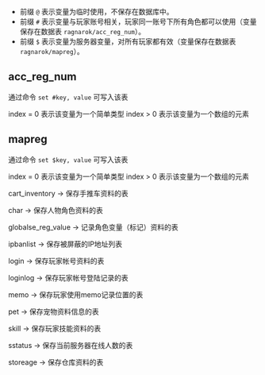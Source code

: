 - 前缀 `@` 表示变量为临时使用，不保存在数据库中。
- 前缀 `#` 表示变量与玩家账号相关，玩家同一账号下所有角色都可以使用（变量保存在数据表 `ragnarok/acc_reg_num`）。
- 前缀 `$` 表示变量为服务器变量，对所有玩家都有效（变量保存在数据表 `ragnarok/mapreg`）。


## acc_reg_num

通过命令 `set #key, value` 可写入该表

index = 0 表示该变量为一个简单类型
index > 0 表示该变量为一个数组的元素

## mapreg


通过命令 `set $key, value` 可写入该表

index = 0 表示该变量为一个简单类型
index > 0 表示该变量为一个数组的元素



 

cart_inventory -> 保存手推车资料的表 


char -> 保存人物角色资料的表 


globalse_reg_value -> 记录角色变量（标记）资料的表 


ipbanlist -> 保存被屏蔽的IP地址列表 


login -> 保存玩家帐号资料的表 


loginlog -> 保存玩家帐号登陆记录的表 


memo -> 保存玩家使用memo记录位置的表 


pet -> 保存宠物资料信息的表 


skill -> 保存玩家技能资料的表 


sstatus -> 保存当前服务器在线人数的表 


storeage -> 保存仓库资料的表 

